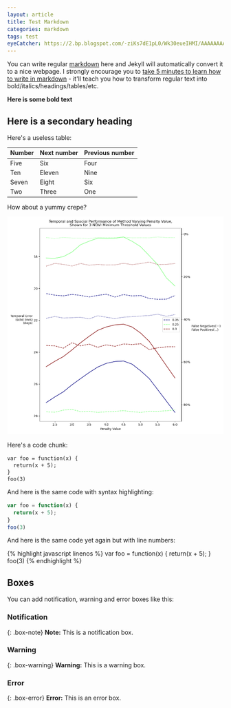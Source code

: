 ```yaml
---
layout: article
title: Test Markdown
categories: markdown
tags: test
eyeCatcher: https://2.bp.blogspot.com/-ziKs7dE1pL0/Wk30eueIHMI/AAAAAAAAC8o/Qe-_SvXliJ8N1UIeGBrEuuTy1PpK4KvwwCEwYBhgL/s1600/%25D0%2597%25D0%25B8%25D0%25BC%25D0%25B0%2B%25D0%25B2%2B%25D0%2598%25D1%2581%25D0%25BB%25D0%25B0%25D0%25BD%25D0%25B4%25D0%25B8%25D0%25B8%2B%2B%252811%2529.jpg
---
```


You can write regular [markdown](http://markdowntutorial.com/) here and Jekyll will automatically convert it to a nice webpage.  I strongly encourage you to [take 5 minutes to learn how to write in markdown](http://markdowntutorial.com/) - it'll teach you how to transform regular text into bold/italics/headings/tables/etc.

**Here is some bold text**

## Here is a secondary heading

Here's a useless table:

| Number | Next number | Previous number |
| :------ |:--- | :--- |
| Five | Six | Four |
| Ten | Eleven | Nine |
| Seven | Eight | Six |
| Two | Three | One |


How about a yummy crepe?

![Crepe](fig4_parameter_analysis.png)

Here's a code chunk:

~~~
var foo = function(x) {
  return(x + 5);
}
foo(3)
~~~

And here is the same code with syntax highlighting:

```javascript
var foo = function(x) {
  return(x + 5);
}
foo(3)
```

And here is the same code yet again but with line numbers:

{% highlight javascript linenos %}
var foo = function(x) {
  return(x + 5);
}
foo(3)
{% endhighlight %}

## Boxes
You can add notification, warning and error boxes like this:

### Notification

{: .box-note}
**Note:** This is a notification box.

### Warning

{: .box-warning}
**Warning:** This is a warning box.

### Error

{: .box-error}
**Error:** This is an error box.
